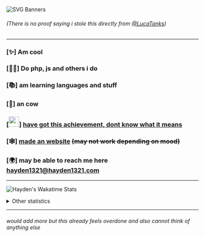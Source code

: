![SVG Banners](https://svg-banners.vercel.app/api?type=rainbow&text1=HELLO%20I%20DO%20THE%20CODING%20THINGS&width=1000&height=200)

###### (There is no proof saying i stole this directly from [@LucaTanks](https://github.com/LucaTanks))
-------------

### [✨] Am cool
### [👨‍✈] Do php, js and others i do
### [📚] am learning languages and stuff
### [🐄] an cow
### [<img src="https://github.githubassets.com/images/modules/profile/badge--acv-64.png" width="27"></img>] [have got this achievement, dont know what it means](https://github.githubassets.com/images/modules/profile/badge--acv-64.png)
### [🕸] [made an website](https://hayden1321.com) ~~(may not work depending on mood)~~
### [🌍] may be able to reach me here [hayden1321@hayden1321.com](mailto:hayden1321@hayden1321.com)
-------------

![Hayden's Wakatime Stats](https://github-readme-stats.vercel.app/api/wakatime?username=@hayden1321&layout=compact)

<details>
<summary>Other statistics</summary>
<br>
  
![Hayden's GitHub stats](https://github-readme-stats.vercel.app/api?username=williamsharp&show_icons=true)

![Top Langs](https://github-readme-stats.vercel.app/api/top-langs/?username=williamsharp&layout=compact)
</details>

-------------

###### *would add more but this already feels overdone and also cannot think of anything else*

